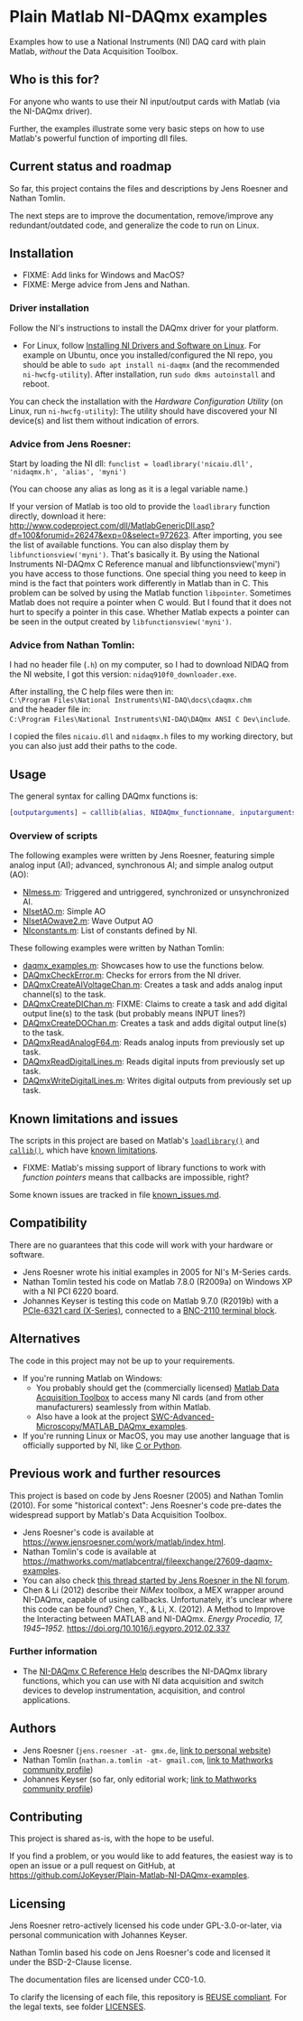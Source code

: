 <!--
SPDX-FileCopyrightText: 2005 Jens Roesner, 2023-2024 Johannes Keyser

SPDX-License-Identifier: CC0-1.0
-->

# Plain Matlab NI-DAQmx examples

Examples how to use a National Instruments (NI) DAQ card with plain Matlab, _without_ the Data Acquisition Toolbox.

## Who is this for?

For anyone who wants to use their NI input/output cards with Matlab (via the NI-DAQmx driver).

Further, the examples illustrate some very basic steps on how to use Matlab's powerful function of importing dll files.

## Current status and roadmap

So far, this project contains the files and descriptions by Jens Roesner and Nathan Tomlin.

The next steps are to improve the documentation, remove/improve any redundant/outdated code, and generalize the code to run on Linux.

## Installation

- FIXME: Add links for Windows and MacOS?
- FIXME: Merge advice from Jens and Nathan.

### Driver installation

Follow the NI's instructions to install the DAQmx driver for your platform.

- For Linux, follow [Installing NI Drivers and Software on Linux](https://www.ni.com/docs/en-US/bundle/ni-platform-on-linux-desktop/page/installing-ni-drivers-and-software-on-linux-desktop.html).
  For example on Ubuntu, once you installed/configured the NI repo, you should be able to `sudo apt install ni-daqmx` (and the recommended `ni-hwcfg-utility`).
  After installation, run `sudo dkms autoinstall` and reboot.

You can check the installation with the _Hardware Configuration Utility_ (on Linux, run `ni-hwcfg-utility`):
The utility should have discovered your NI device(s) and list them without indication of errors.

### Advice from Jens Roesner:

Start by loading the NI dll: `funclist = loadlibrary('nicaiu.dll', 'nidaqmx.h', 'alias', 'myni')`

(You can choose any alias as long as it is a legal variable name.)

If your version of Matlab is too old to provide the `loadlibrary` function directly, download it here: <http://www.codeproject.com/dll/MatlabGenericDll.asp?df=100&forumid=26247&exp=0&select=972623>.
After importing, you see the list of available functions.
You can also display them by `libfunctionsview('myni')`.
That's basically it.
By using the National Instruments NI-DAQmx C Reference manual and libfunctionsview(\'myni\') you have access to those functions.
One special thing you need to keep in mind is the fact that pointers work differently in Matlab than in C.
This problem can be solved by using the Matlab function `libpointer`.
Sometimes Matlab does not require a pointer when C would.
But I found that it does not hurt to specify a pointer in this case.
Whether Matlab expects a pointer can be seen in the output created by `libfunctionsview('myni')`.

### Advice from Nathan Tomlin:

I had no header file (`.h`) on my computer, so I had to download NIDAQ from the NI website, I got this version: `nidaq910f0_downloader.exe`.

After installing, the C help files were then in:  
`C:\Program Files\National Instruments\NI-DAQ\docs\cdaqmx.chm`  
and the header file in:  
`C:\Program Files\National Instruments\NI-DAQ\DAQmx ANSI C Dev\include`.

I copied the files `nicaiu.dll` and `nidaqmx.h` files to my working directory, but you can also just add their paths to the code.

## Usage

The general syntax for calling DAQmx functions is:

```matlab
[outputarguments] = calllib(alias, NIDAQmx_functionname, inputarguments)
```

### Overview of scripts

The following examples were written by Jens Roesner, featuring simple analog input (AI); advanced, synchronous AI; and simple analog output (AO):

- [NImess.m](NImess.m): Triggered and untriggered, synchronized or unsynchronized AI.
- [NIsetAO.m](NIsetAO.m): Simple AO
- [NIsetAOwave2.m](NIsetAOwave2.m): Wave Output AO
- [NIconstants.m](NIconstants.m): List of constants defined by NI.

These following examples were written by Nathan Tomlin:

- [daqmx_examples.m](daqmx_examples.m): Showcases how to use the functions below.
- [DAQmxCheckError.m](DAQmxCheckError.m): Checks for errors from the NI driver.
- [DAQmxCreateAIVoltageChan.m](DAQmxCreateAIVoltageChan.m): Creates a task and adds analog input channel(s) to the task.
- [DAQmxCreateDIChan.m](DAQmxCreateDIChan.m): FIXME: Claims to create a task and add digital output line(s) to the task (but probably means INPUT lines?)
- [DAQmxCreateDOChan.m](DAQmxCreateDOChan.m): Creates a task and adds digital output line(s) to the task.
- [DAQmxReadAnalogF64.m](DAQmxReadAnalogF64.m): Reads analog inputs from previously set up task.
- [DAQmxReadDigitalLines.m](DAQmxReadDigitalLines.m): Reads digital inputs from previously set up task.
- [DAQmxWriteDigitalLines.m](DAQmxWriteDigitalLines.m): Writes digital outputs from previously set up task.

## Known limitations and issues

The scripts in this project are based on Matlab's [`loadlibrary()`](https://mathworks.com/help/matlab/ref/loadlibrary.html) and [`callib()`](https://mathworks.com/help/matlab/ref/calllib.html), which have [known limitations](https://mathworks.com/help/matlab/matlab_external/limitations-to-shared-library-support.html).

- FIXME: Matlab's missing support of library functions to work with _function pointers_ means that callbacks are impossible, right?

Some known issues are tracked in file [known_issues.md](known_issues.md).

## Compatibility

There are no guarantees that this code will work with your hardware or software.

- Jens Roesner wrote his initial examples in 2005 for NI's M-Series cards.
- Nathan Tomlin tested his code on Matlab 7.8.0 (R2009a) on Windows XP with a NI PCI 6220 board.
- Johannes Keyser is testing this code on Matlab 9.7.0 (R2019b) with a [PCIe-6321 card (X-Series)](https://www.ni.com/en-us/support/model.pcie-6321.html), connected to a [BNC-2110 terminal block](https://www.ni.com/en-us/support/model.bnc-2110.html).

## Alternatives

The code in this project may not be up to your requirements.

- If you're running Matlab on Windows:
   - You probably should get the (commercially licensed) [Matlab Data Acquisition Toolbox](http://www.mathworks.com/products/daq/) to access many NI cards (and from other manufacturers) seamlessly from within Matlab.
   - Also have a look at the project [SWC-Advanced-Microscopy/MATLAB_DAQmx_examples](https://github.com/SWC-Advanced-Microscopy/MATLAB_DAQmx_examples).
- If you're running Linux or MacOS, you may use another language that is officially supported by NI, like [C or Python](https://github.com/ni).

## Previous work and further resources

This project is based on code by Jens Roesner (2005) and Nathan Tomlin (2010).
For some "historical context": Jens Roesner's code pre-dates the widespread support by Matlab's Data Acquisition Toolbox.

- Jens Roesner's code is available at <https://www.jensroesner.com/work/matlab/index.html>.
- Nathan Tomlin's code is available at <https://mathworks.com/matlabcentral/fileexchange/27609-daqmx-examples>.
- You can also check [this thread started by Jens Roesner in the NI forum](https://forums.ni.com/t5/Multifunction-DAQ/Use-M-Series-cards-with-DAQmx-in-Matlab/m-p/185232).
- Chen & Li (2012) describe their _NiMex_ toolbox, a MEX wrapper around NI-DAQmx, capable of using callbacks.
  Unfortunately, it's unclear where this code can be found?
  Chen, Y., & Li, X. (2012).
  A Method to Improve the Interacting between MATLAB and NI-DAQmx.
  _Energy Procedia, 17, 1945–1952._
  <https://doi.org/10.1016/j.egypro.2012.02.337>

### Further information

- The [NI-DAQmx C Reference Help](https://www.ni.com/docs/en-US/bundle/ni-daqmx-c-api-ref/page/cdaqmx/help_file_title.html) describes the NI-DAQmx library functions, which you can use with NI data acquisition and switch devices to develop instrumentation, acquisition, and control applications.

## Authors

- Jens Roesner (`jens.roesner -at- gmx.de`, [link to personal website](https://www.jensroesner.com/work/matlab/))
- Nathan Tomlin (`nathan.a.tomlin -at- gmail.com`, [link to Mathworks community profile](https://mathworks.com/matlabcentral/profile/authors/1252890))
- Johannes Keyser (so far, only editorial work; [link to Mathworks community profile](https://mathworks.com/matlabcentral/profile/authors/2267277))

## Contributing

This project is shared as-is, with the hope to be useful.

If you find a problem, or you would like to add features, the easiest way is to open an issue or a pull request on GitHub, at <https://github.com/JoKeyser/Plain-Matlab-NI-DAQmx-examples>.

## Licensing

Jens Roesner retro-actively licensed his code under GPL-3.0-or-later, via personal communication with Johannes Keyser.

Nathan Tomlin based his code on Jens Roesner's code and licensed it under the BSD-2-Clause license.

The documentation files are licensed under CC0-1.0.

To clarify the licensing of each file, this repository is [REUSE compliant](https://reuse.software/).
For the legal texts, see folder [LICENSES](LICENSES).
